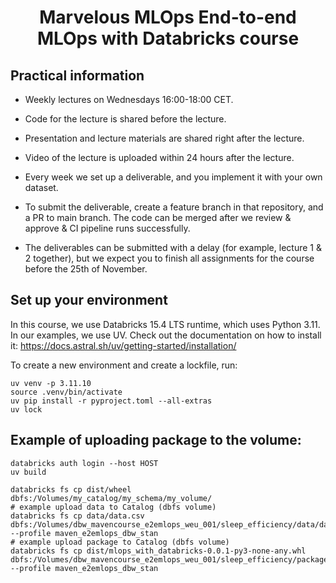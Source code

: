 <h1 align="center">
Marvelous MLOps End-to-end MLOps with Databricks course

## Practical information
- Weekly lectures on Wednesdays 16:00-18:00 CET.
- Code for the lecture is shared before the lecture. 
- Presentation and lecture materials are shared right after the lecture.
- Video of the lecture is uploaded within 24 hours after the lecture.

- Every week we set up a deliverable, and you implement it with your own dataset. 
- To submit the deliverable, create a feature branch in that repository, and a PR to main branch. The code can be merged after we review & approve & CI pipeline runs successfully.
- The deliverables can be submitted with a delay (for example, lecture 1 & 2 together), but we expect you to finish all assignments for the course before the 25th of November.


## Set up your environment
In this course, we use Databricks 15.4 LTS runtime, which uses Python 3.11. 
In our examples, we use UV. Check out the documentation on how to install it: https://docs.astral.sh/uv/getting-started/installation/

To create a new environment and create a lockfile, run:

```
uv venv -p 3.11.10
source .venv/bin/activate
uv pip install -r pyproject.toml --all-extras
uv lock
```

## Example of uploading package to the volume:
```
databricks auth login --host HOST
uv build

databricks fs cp dist/wheel dbfs:/Volumes/my_catalog/my_schema/my_volume/
# example upload data to Catalog (dbfs volume)
databricks fs cp data/data.csv dbfs:/Volumes/dbw_mavencourse_e2emlops_weu_001/sleep_efficiency/data/data.csv --profile maven_e2emlops_dbw_stan
# example upload package to Catalog (dbfs volume)
databricks fs cp dist/mlops_with_databricks-0.0.1-py3-none-any.whl dbfs:/Volumes/dbw_mavencourse_e2emlops_weu_001/sleep_efficiency/packages --profile maven_e2emlops_dbw_stan
```

